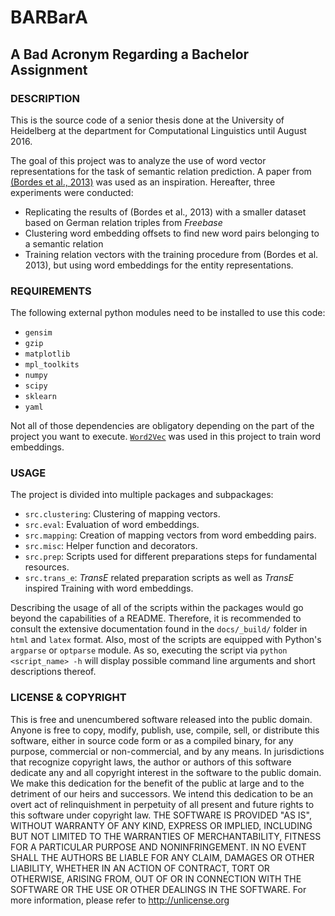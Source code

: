 # BARBarA
## A **B**ad **A**cronym **R**egarding a **Ba**chelo**r** **A**ssignment

### DESCRIPTION

This is the source code of a senior thesis done at the University of Heidelberg at the
department for Computational Linguistics until August 2016.

The goal of this project was to analyze the use of word vector representations for the task
of semantic relation prediction. A paper from [(Bordes et al., 2013)](http://papers.nips.cc/paper/5071-translating-embeddings-for-modeling-multi-relational-data.pdf)
was used as an inspiration.
Hereafter, three experiments were conducted:
  * Replicating the results of (Bordes et al., 2013) with a smaller dataset based on German relation triples from *Freebase*
  * Clustering word embedding offsets to find new word pairs belonging to a semantic relation
  * Training relation vectors with the training procedure from (Bordes et al. 2013), but using word embeddings for the
    entity representations.

### REQUIREMENTS

The following external python modules need to be installed to use this code:
  * `gensim`
  * `gzip`
  * `matplotlib`
  * `mpl_toolkits`
  * `numpy`
  * `scipy`
  * `sklearn`
  * `yaml`

Not all of those dependencies are obligatory depending on the part of the project you want to
execute.
[`Word2Vec`](https://code.google.com/archive/p/word2vec/) was used in this project to train word embeddings.

### USAGE

The project is divided into multiple packages and subpackages:
  * `src.clustering`: Clustering of mapping vectors.
  * `src.eval`: Evaluation of word embeddings.
  * `src.mapping`: Creation of mapping vectors from word embedding pairs.
  * `src.misc`: Helper function and decorators.
  * `src.prep`: Scripts used for different preparations steps for fundamental resources.
  * `src.trans_e`: *TransE* related preparation scripts as well as *TransE* inspired Training with word embeddings.

Describing the usage of all of the scripts within the packages would go beyond the capabilities
of a README. Therefore, it is recommended to consult the extensive documentation found in
the `docs/_build/` folder in `html` and `latex` format.
Also, most of the scripts are equipped with Python's `argparse` or `optparse` module.
As so, executing the script via `python <script_name> -h` will display possible command line
arguments and short descriptions thereof.

### LICENSE & COPYRIGHT

This is free and unencumbered software released into the public domain.
Anyone is free to copy, modify, publish, use, compile, sell, or distribute this software, either in source code form or as a compiled binary, for any purpose, commercial or non-commercial, and by any means.
In jurisdictions that recognize copyright laws, the author or authors of this software dedicate any and all copyright interest in the software to the public domain. We make this dedication for the benefit of the public at large and to the detriment of our heirs and successors. We intend this dedication to be an overt act of relinquishment in perpetuity of all present and future rights to this software under copyright law.
THE SOFTWARE IS PROVIDED "AS IS", WITHOUT WARRANTY OF ANY KIND, EXPRESS OR IMPLIED, INCLUDING BUT NOT LIMITED TO THE WARRANTIES OF MERCHANTABILITY, FITNESS FOR A PARTICULAR PURPOSE AND NONINFRINGEMENT. IN NO EVENT SHALL THE AUTHORS BE LIABLE FOR ANY CLAIM, DAMAGES OR OTHER LIABILITY, WHETHER IN AN ACTION OF CONTRACT, TORT OR OTHERWISE, ARISING FROM, OUT OF OR IN CONNECTION WITH THE SOFTWARE OR THE USE OR OTHER DEALINGS IN THE SOFTWARE.
For more information, please refer to http://unlicense.org

